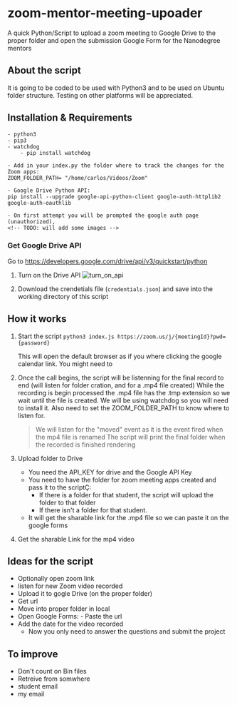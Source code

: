# zoom-mentor-meeting-upoader

A quick Python/Script to upload a zoom meeting to Google Drive to the proper folder and open the submission Google Form for the Nanodegree mentors

## About the script

It is going to be coded to be used with Python3 and to be used on Ubuntu folder structure.
Testing on other platforms will be appreciated.

## Installation & Requirements

    - python3
    - pip3
    - watchdog
        - pip install watchdog

    - Add in your index.py the folder where to track the changes for the Zoom apps:
    ZOOM_FOLDER_PATH= "/home/carlos/Videos/Zoom"

    - Google Drive Python API:
    pip install --upgrade google-api-python-client google-auth-httplib2 google-auth-oauthlib

    - On first attempt you will be prompted the google auth page (unauthorized),
    <!-- TODO: will add some images -->

### Get Google Drive API

Go to https://developers.google.com/drive/api/v3/quickstart/python

1. Turn on the Drive API
   ![turn_on_api]("./img/1_google_drive.png")

2. Download the crendetials file (`credentials.json`) and save into the working directory of this script

## How it works

1. Start the script
   `python3 index.js https://zoom.us/j/{meetingId}?pwd={password}`

   This will open the default browser as if you where clicking the google calendar link.
   You might need to

2. Once the call begins, the script will be listenning for the final record to end (will listen for folder cration, and for a .mp4 file created)
   While the recording is begin processed the .mp4 file has the .tmp extension so we wait until the file is created.
   We will be using watchdog so you will need to install it.
   Also need to set the ZOOM_FOLDER_PATH to know where to listen for.

   > We will listen for the "moved" event as it is the event fired when the mp4 file is renamed
   > The script will print the final folder when the recorded is finished rendering

3. Upload folder to Drive

   - You need the API_KEY for drive and the Google API Key
   - You need to have the folder for zoom meeting apps created and pass it to the scriptÇ:
     - If there is a folder for that student, the script will upload the folder to that folder
     - If there isn't a folder for that student.
   - It will get the sharable link for the .mp4 file so we can paste it on the google forms

4. Get the sharable Link for the mp4 video

## Ideas for the script

- Optionally open zoom link
- listen for new Zoom video recorded
- Upload it to gogle Drive (on the proper folder)
- Get url
- Move into proper folder in local
- Open Google Forms: - Paste the url
- Add the date for the video recorded
  - Now you only need to answer the questions and submit the project

## To improve

- Don't count on Bin files
- Retreive from somwhere
- student email
- my email
